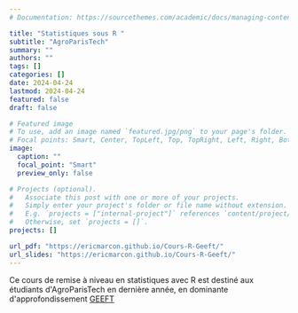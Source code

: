 ```yaml
---
# Documentation: https://sourcethemes.com/academic/docs/managing-content/

title: "Statistiques sous R "
subtitle: "AgroParisTech"
summary: ""
authors: ""
tags: []
categories: []
date: 2024-04-24
lastmod: 2024-04-24
featured: false
draft: false

# Featured image
# To use, add an image named `featured.jpg/png` to your page's folder.
# Focal points: Smart, Center, TopLeft, Top, TopRight, Left, Right, BottomLeft, Bottom, BottomRight.
image:
  caption: ""
  focal_point: "Smart"
  preview_only: false

# Projects (optional).
#   Associate this post with one or more of your projects.
#   Simply enter your project's folder or file name without extension.
#   E.g. `projects = ["internal-project"]` references `content/project/deep-learning/index.md`.
#   Otherwise, set `projects = []`.
projects: []

url_pdf: "https://ericmarcon.github.io/Cours-R-Geeft/"
url_slides: "https://ericmarcon.github.io/Cours-R-Geeft/"
---
```


Ce cours de remise à niveau en statistiques avec R est destiné aux étudiants d'AgroParisTech en dernière année, en dominante d'approfondissement [GEEFT](https://www.genv-agroparistech.fr/fr/nos-formations/ingenieur-agroparistech-da-geeft)

